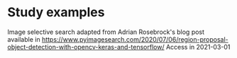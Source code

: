 # Study examples

Image selective search adapted from Adrian Rosebrock's blog post
available in https://www.pyimagesearch.com/2020/07/06/region-proposal-object-detection-with-opencv-keras-and-tensorflow/
Access in 2021-03-01
